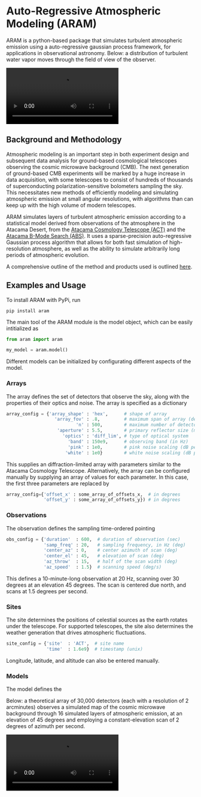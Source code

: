 # Auto-Regressive Atmospheric Modeling (ARAM)

ARAM is a python-based package that simulates turbulent atmospheric emission using a auto-regressive gaussian process framework, for applications in observational astronomy. Below: a distribution of turbulent water vapor moves through the field of view of the observer. 

![Watch the video](https://user-images.githubusercontent.com/41275226/117068746-acbf8980-acf9-11eb-8016-64fa01e12a77.mp4)

## Background and Methodology

Atmospheric modeling is an important step in both experiment design and subsequent data analysis for ground-based cosmological telescopes observing the cosmic microwave background (CMB). The next generation of ground-based CMB experiments will be marked by a huge increase in data acquisition, with some telescopes to consist of hundreds of thousands of superconducting polarization-sensitive bolometers sampling the sky. This necessitates new methods of efficiently modeling and simulating atmospheric emission at small angular resolutions, with algorithms than can keep up with the high volume of modern telescopes. 

ARAM simulates layers of turbulent atmospheric emission according to a statistical model derived from observations of the atmosphere in the Atacama Desert, from the [Atacama Cosmology Telescope (ACT)](https://lambda.gsfc.nasa.gov/product/act/) and the [Atacama B-Mode Search (ABS)](https://lambda.gsfc.nasa.gov/product/abs/). It uses a sparse-precision auto-regressive Gaussian process algorithm that allows for both fast simulation of high-resolution atmosphere, as well as the ability to simulate arbitrarily long periods of atmospheric evolution. 


A comprehensive outline of the method and products used is outlined [here](https://github.com/tomachito/aram/blob/main/README.md). 


## Examples and Usage 

To install ARAM with PyPi, run

```console
pip install aram
```
The main tool of the ARAM module is the model object, which can be easily intitialized as 

```python
from aram import aram

my_model = aram.model()
```

Different models can be initialized by configurating different aspects of the model.

### Arrays

The array defines the set of detectors that observe the sky, along with the properties of their optics and noise. The array is specified as a dictionary

```python
array_config = {'array_shape' : 'hex',      # shape of array
                  'array_fov' : .8,         # maximum span of array (deg)
                          'n' : 500,        # maximum number of detectors (deg)
                   'aperture' : 5.5,        # primary reflector size (meters)
                     'optics' : 'diff_lim', # type of optical system 
                       'band' : 150e9,      # observing band (in Hz)
                       'pink' : 1e0,        # pink noise scaling (dB per octave)
                      'white' : 1e0}        # white noise scaling (dB per Hz)
```
This supplies an diffraction-limited array with parameters similar to the Atacama Cosmology Telescope. Alternatively, the array can be configured manually by supplying an array of values for each parameter. In this case, the first three parameters are replaced by

```python
array_config={'offset_x' : some_array_of_offsets_x,  # in degrees
              'offset_y' : some_array_of_offsets_y}) # in degrees
```

### Observations

The observation defines the sampling time-ordered pointing
```python
obs_config = {'duration'  : 600,  # duration of observation (sec)
              'samp_freq' : 20,   # sampling frequency, in Hz (deg)
              'center_az' : 0,    # center azimuth of scan (deg)
              'center_el' : 45,   # elevation of scan (deg)
              'az_throw'  : 15,   # half of the scan width (deg)
              'az_speed'  : 1.5}  # scanning speed (deg/s)
```
This defines a 10-minute-long observation at 20 Hz, scanning over 30 degrees at an elevation 45 degrees. The scan is centered due north, and scans at 1.5 degrees per second. 

### Sites

The site determines the positions of celestial sources as the earth rotates under the telescope. For supported telescopes, the site also determines the weather generation that drives atmospheric fluctuations. 
```python
site_config = {'site'  : 'ACT',  # site name
               'time'  : 1.6e9}  # timestamp (unix)
```
Longitude, latitude, and altitude can also be entered manually. 

### Models

The model defines the 



Below: a theoretical array of 30,000 detectors (each with a resolution of 2 arcminutes) observes a simulated map of the cosmic microwave background through 16 simulated layers of atmospheric emission, at an elevation of 45 degrees and employing a constant-elevation scan of 2 degrees of azimuth per second. 

![Watch the video](https://user-images.githubusercontent.com/41275226/115489537-539c2400-a22a-11eb-9f3f-013b4c5e8f6a.mp4)

